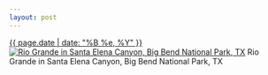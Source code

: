 ```yaml
---
layout: post
---
```


<p>
  <time><a href="/597">{{ page.date | date: "%B %e, %Y" }}</a></time>
  <a href="/597"><img src="{{ site.assets_url }}/597-480.jpg" srcset="{{ site.assets_url }}/597-240.jpg 240w, {{ site.assets_url }}/597-480.jpg 480w, {{ site.assets_url }}/597-720.jpg 720w, {{ site.assets_url }}/597-960.jpg 960w" sizes="(min-width: 700px) 50vw, calc(100vw - 2rem)" alt="Rio Grande in Santa Elena Canyon, Big Bend National Park, TX" /></a>
  <span>Rio Grande in Santa Elena Canyon, Big Bend National Park, TX</span>
</p>

